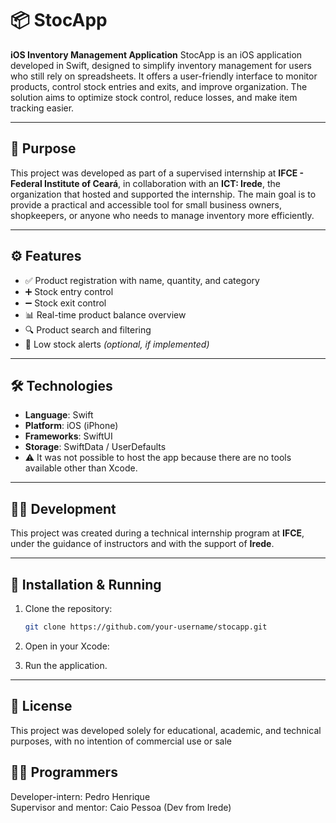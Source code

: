 # 📦 StocApp

**iOS Inventory Management Application**
StocApp is an iOS application developed in Swift, designed to simplify inventory management for users who still rely on spreadsheets. It offers a user-friendly interface to monitor products, control stock entries and exits, and improve organization. The solution aims to optimize stock control, reduce losses, and make item tracking easier.

---

## 🎯 Purpose

This project was developed as part of a supervised internship at **IFCE - Federal Institute of Ceará**, in collaboration with an **ICT: Irede**, the organization that hosted and supported the internship. The main goal is to provide a practical and accessible tool for small business owners, shopkeepers, or anyone who needs to manage inventory more efficiently.

---

## ⚙️ Features

- ✅ Product registration with name, quantity, and category  
- ➕ Stock entry control  
- ➖ Stock exit control  
- 📊 Real-time product balance overview  
- 🔍 Product search and filtering  
- 🔔 Low stock alerts *(optional, if implemented)*  

---

## 🛠️ Technologies

- **Language**: Swift  
- **Platform**: iOS (iPhone)  
- **Frameworks**: SwiftUI   
- **Storage**: SwiftData / UserDefaults
- ⚠ It was not possible to host the app because there are no tools available other than Xcode.

---

## 👨‍💻 Development

This project was created during a technical internship program at **IFCE**, under the guidance of instructors and with the support of **Irede**.

---

## 🚀 Installation & Running

1. Clone the repository:
   ```bash
   git clone https://github.com/your-username/stocapp.git

2. Open in your Xcode:

3. Run the application. 
---


## 📄 License
This project was developed solely for educational, academic, and technical purposes, with no intention of commercial use or sale

## 👨‍💻 Programmers

Developer-intern: Pedro Henrique  
Supervisor and mentor: Caio Pessoa (Dev from Irede)
